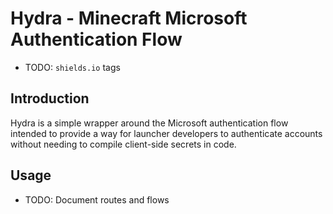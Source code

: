 # Hydra - Minecraft Microsoft Authentication Flow
- TODO: `shields.io` tags

## Introduction
Hydra is a simple wrapper around the Microsoft authentication flow intended to provide a way for launcher developers to authenticate accounts without needing to compile client-side secrets in code.

## Usage
- TODO: Document routes and flows
